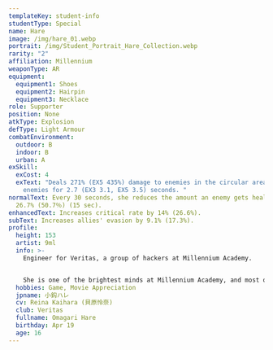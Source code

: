 ```yaml
---
templateKey: student-info
studentType: Special
name: Hare
image: /img/hare_01.webp
portrait: /img/Student_Portrait_Hare_Collection.webp
rarity: "2"
affiliation: Millennium
weaponType: AR
equipment:
  equipment1: Shoes
  equipment2: Hairpin
  equipment3: Necklace
role: Supporter
position: None
atkType: Explosion
defType: Light Armour
combatEnvironment:
  outdoor: B
  indoor: B
  urban: A
exSkill:
  exCost: 4
  exText: "Deals 271% (EX5 435%) damage to enemies in the circular area, stunning
    enemies for 2.7 (EX3 3.1, EX5 3.5) seconds. "
normalText: Every 30 seconds, she reduces the amount an enemy gets healed by
  26.7% (50.7％) (15 sec).
enhancedText: Increases critical rate by 14% (26.6%).
subText: Increases allies' evasion by 9.1% (17.3%).
profile:
  height: 153
  artist: 9ml
  info: >-
    Engineer for Veritas, a group of hackers at Millennium Academy.


    She is one of the brightest minds at Millennium Academy, and most of Millennium's cutting-edge devices have been developed by her. Despite her achievements, however, she is a kind girl who listens to the other students without bragging or being overbearing.
  hobbies: Game, Movie Appreciation
  jpname: 小鈎ハレ
  cv: Reina Kaihara (貝原怜奈)
  club: Veritas
  fullname: Omagari Hare
  birthday: Apr 19
  age: 16
---
```

